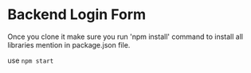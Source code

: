 # Backend Login Form

Once you clone it make sure you run 'npm install' command to install all libraries mention in package.json file.

use `npm start`